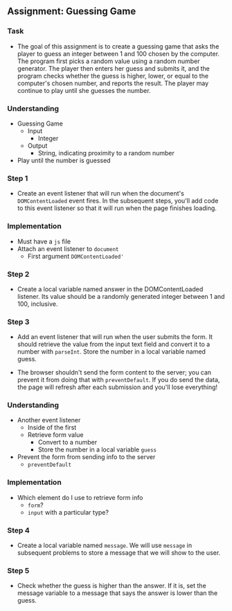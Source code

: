 ## Assignment: Guessing Game

### Task
- The goal of this assignment is to create a guessing game that asks the player to guess an integer between 1 and 100 chosen by the computer. The program first picks a random value using a random number generator. The player then enters her guess and submits it, and the program checks whether the guess is higher, lower, or equal to the computer's chosen number, and reports the result. The player may continue to play until she guesses the number.

### Understanding
- Guessing Game
  + Input
    * Integer
  + Output
    * String, indicating proximity to a random number
- Play until the number is guessed

### Step 1
- Create an event listener that will run when the document's `DOMContentLoaded` event fires. In the subsequent steps, you'll add code to this event listener so that it will run when the page finishes loading.

### Implementation
- Must have a `js` file
- Attach an event listener to `document`
  + First argument `DOMContentLoaded'`

### Step 2
- Create a local variable named answer in the DOMContentLoaded listener. Its value should be a randomly generated integer between 1 and 100, inclusive.

### Step 3
- Add an event listener that will run when the user submits the form. It should retrieve the value from the input text field and convert it to a number with `parseInt`. Store the number in a local variable named guess.

- The browser shouldn't send the form content to the server; you can prevent it from doing that with `preventDefault`. If you do send the data, the page will refresh after each submission and you'll lose everything!

### Understanding
- Another event listener
  + Inside of the first
  + Retrieve form value
    * Convert to a number
    * Store the number in a local variable `guess`
- Prevent the form from sending info to the server
  + `preventDefault`

### Implementation
- Which element do I use to retrieve form info
  + `form`?
  + `input` with a particular type?

### Step 4
- Create a local variable named `message`. We will use `message` in subsequent problems to store a message that we will show to the user.

### Step 5
- Check whether the guess is higher than the answer. If it is, set the message variable to a message that says the answer is lower than the guess.
